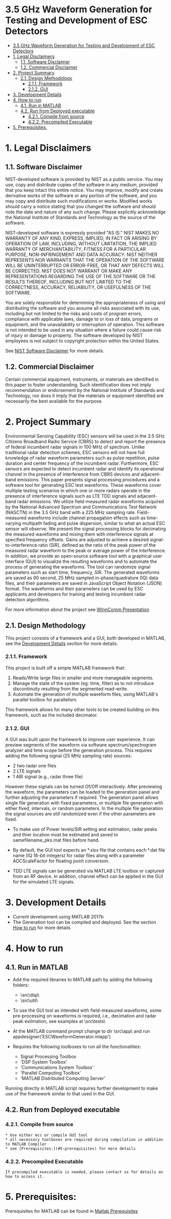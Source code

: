 # 3.5 GHz Waveform Generation for Testing and Development of ESC Detectors
<!-- TOC -->

- [3.5 GHz Waveform Generation for Testing and Development of ESC Detectors](#35-ghz-waveform-generation-for-testing-and-development-of-esc-detectors)
- [1. Legal Disclaimers](#1-legal-disclaimers)
    - [1.1. Software Disclaimer](#11-software-disclaimer)
    - [1.2. Commercial Disclaimer](#12-commercial-disclaimer)
- [2. Project Summary](#2-project-summary)
    - [2.1. Design Methodology](#21-design-methodology)
        - [2.1.1. Framework](#211-framework)
        - [2.1.2. GUI](#212-gui)
- [3. Development Details](#3-development-details)
- [4. How to run](#4-how-to-run)
    - [4.1. Run in MATLAB](#41-run-in-matlab)
    - [4.2. Run from Deployed executable](#42-run-from-deployed-executable)
        - [4.2.1. Compile from source](#421-compile-from-source)
        - [4.2.2. Precompiled Executable](#422-precompiled-executable)
- [5. Prerequisites:](#5-prerequisites)

<!-- /TOC -->

# 1. Legal Disclaimers
## 1.1. Software Disclaimer
 NIST-developed software is provided by NIST as a public service. 
 You may use, copy and distribute copies of the software in any medium,
 provided that you keep intact this entire notice. You may improve,
 modify and create derivative works of the software or any portion of
 the software, and you may copy and distribute such modifications or
 works. Modified works should carry a notice stating that you changed
 the software and should note the date and nature of any such change.
 Please explicitly acknowledge the National Institute of Standards and
 Technology as the source of the software.
 
 NIST-developed software is expressly provided "AS IS." NIST MAKES NO
 WARRANTY OF ANY KIND, EXPRESS, IMPLIED, IN FACT OR ARISING BY
 OPERATION OF LAW, INCLUDING, WITHOUT LIMITATION, THE IMPLIED WARRANTY
 OF MERCHANTABILITY, FITNESS FOR A PARTICULAR PURPOSE, NON-INFRINGEMENT
 AND DATA ACCURACY. NIST NEITHER REPRESENTS NOR WARRANTS THAT THE
 OPERATION OF THE SOFTWARE WILL BE UNINTERRUPTED OR ERROR-FREE, OR
 THAT ANY DEFECTS WILL BE CORRECTED. NIST DOES NOT WARRANT OR MAKE ANY 
 REPRESENTATIONS REGARDING THE USE OF THE SOFTWARE OR THE RESULTS 
 THEREOF, INCLUDING BUT NOT LIMITED TO THE CORRECTNESS, ACCURACY,
 RELIABILITY, OR USEFULNESS OF THE SOFTWARE.
 
 You are solely responsible for determining the appropriateness of
 using and distributing the software and you assume all risks
 associated with its use, including but not limited to the risks and
 costs of program errors, compliance with applicable laws, damage to 
 or loss of data, programs or equipment, and the unavailability or
 interruption of operation. This software is not intended to be used in
 any situation where a failure could cause risk of injury or damage to
 property. The software developed by NIST employees is not subject to
 copyright protection within the United States.

 See [NIST Software Disclaimer](https://www.nist.gov/disclaimer) for more details.

## 1.2. Commercial Disclaimer
 Certain commercial equipment, instruments, or materials are identified in this paper to foster understanding. Such identification does not imply recommendation or endorsement by the National Institute of Standards and Technology, nor does it imply that the materials or equipment identified are necessarily the best available for the purpose.
 
# 2. Project Summary

Environmental Sensing Capability (ESC) sensors will be used in the 3.5 GHz Citizens Broadband Radio Service (CBRS) to detect and report the presence of federal incumbent radar signals in 100 MHz of spectrum. Unlike traditional radar detection schemes, ESC sensors will not have full knowledge of radar waveform parameters such as pulse repetition, pulse duration and center frequency of the incumbent radar. Furthermore, ESC sensors are expected to detect incumbent radar and identify its operational channel in the presence of interference from CBRS devices and adjacent-band emissions. This paper presents signal processing procedures and a software tool for generating ESC test waveforms. These waveforms cover multiple testing scenarios in which one or more radars operate in the presence of interference signals such as LTE TDD signals and adjacent-band radar emissions. We utilize field-measured radar waveforms acquired by the National Advanced Spectrum and Communications Test Network (NASCTN) in the 3.5 GHz band with a 225 MHz sampling rate. Field-measured waveforms include channel propagation effects such as time-varying multipath fading and pulse dispersion, similar to what an actual ESC sensor will observe. We present the signal processing blocks for decimating the measured waveforms and mixing them with interference signals at specified frequency offsets. Gains are adjusted to achieve a desired signal-to-interference ratio (SIR), defined as the ratio of the peak power of the measured radar waveform to the peak or average power of the interference. In addition, we provide an open-source software tool with a graphical user interface (GUI) to visualize the resulting waveforms and to automate the process of generating the waveforms. The tool can randomize signal parameters such as start time, frequency, SIR. The generated waveforms are saved as 90 second, 25 MHz sampled in-phase/quadrature (IQ) data files, and their parameters are saved in JavaScript Object Notation (JSON) format. The waveforms and their parameters can be used by ESC applicants and developers for training and testing incumbent radar detection algorithms.

For more information about the project see [WInnComm Presentation](docs/3.5_GHz_Waveform_Generation_for_Testing_and_Development_of_ESC_Detectors_WInnComm2017.pdf)

## 2.1. Design Methodology
This project consists of a framework and a GUI, both developed in MATLAB, see the [Development Details](#3-development-details) section for more details.

### 2.1.1. Framework
This project is built off a simple MATLAB framework that:
1. Reads/Write large files in smaller and more manageable segments.
2. Manage the state of the system (eg: time, filter) as to not introduce discontinuity resulting from the segmented read-write.
3. Automate the generation of multiple waveform files, using MATLAB's parallel toolbox for parallelism.

This framework allows for many other tools to be created building on this framework, such as the included decimator.

### 2.1.2. GUI
A GUI was built upon the framework to improve user experience. It can preview segments of the waveform via software spectrum/spectrogram analyzer and time scope  before the generation process. This requires adding the following signal (25 MHz sampling rate) sources:
* 2 two radar one files
* 2 LTE signals
* 1 ABI signal (e.g., radar three file)

However these signals can be turned Of/Off interactively.
After previewing the waveform, the parameters can be loaded to the generation panel and further adjusting the parameters if required. The generation panel allows single file generation with fixed parameters, or multiple file generation with either fixed, intervals, or random parameters. In the multiple file generation the signal sources are still randomized even if the other parameters are fixed.  
* To make use of Power levels/SIR setting and estimation, radar peaks and thier location must be estimated and saved to samefilename_pks.mat files before hand.

* By default, the GUI tool expects an *.xlsx file that contains each *.dat file name (IQ 16-bit integers) for radar files along with a parameter ADCScaleFactor for floating point conversion.

* TDD LTE signals can be generated via MATLAB LTE toolbox or captured from an RF device. In addition, channel effect can be applied in the GUI for the simulated LTE signals.

# 3. Development Details
- Current development using MATLAB 2017b
- The Generation tool can be compiled and deployed. See the section [How to run](#4-how-to-run) for more details

 # 4. How to run
## 4.1. Run in MATLAB

* Add the required libraries to MATLAB path by adding the following folders:
    * \src\dsp\
    * \src\util\
* To use the GUI tool as intended with field-measured waveforms, some pre-processing on waveforms is required, i.e., decimation and radar peak estimation, see examples at \src\tests\

* At the MATLAB command prompt  change to dir \src\app\ and run appdesigner('ESCWaveformGenerator.mlapp')

* Requires the following toolboxes to run all the functionalities:
    * Signal Processing Toolbox
    * 'DSP System Toolbox'
    * 'Communications System Toolbox'
    * 'Parallel Computing Toolbox'
    * 'MATLAB Distributed Computing Server'

Running directly in MATLAB script requires further development to make use of the framework similar to that used in the GUI.

## 4.2. Run from Deployed executable

### 4.2.1. Compile from source 
    * Use either mcc or compile GUI tool
    * all necessary toolboxes are required during compilation in addition to MATLAB Compiler
    * see [Prerequisites:](#5-prerequisites) for more details

### 4.2.2. Precompiled Executable
    If precompiled executable is needed, please contact us for details on how to access it.
    
# 5. Prerequisites:
Prerequisites for MATLAB can be found in [Matlab Prerequisites](docs/Matlab_Prerequisites.txt)
